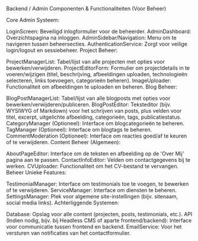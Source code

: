 Backend / Admin Componenten & Functionaliteiten (Voor Beheer)

Core Admin Systeem:

LoginScreen: Beveiligd inlogformulier voor de beheerder.
AdminDashboard: Overzichtspagina na inloggen.
AdminSidebar/Navigation: Menu om te navigeren tussen beheersecties.
AuthenticationService: Zorgt voor veilige login/logout en sessiebeheer.
Project Beheer:

ProjectManagerList: Tabel/lijst van alle projecten met opties voor bewerken/verwijderen.
ProjectEditorForm: Formulier om projectdetails in te voeren/wijzigen (titel, beschrijving, afbeeldingen uploaden, technologieën selecteren, links toevoegen, categorieën beheren).
ImageUploader: Functionaliteit om afbeeldingen te uploaden en beheren.
Blog Beheer:

BlogPostManagerList: Tabel/lijst van alle blogposts met opties voor bewerken/verwijderen/publiceren.
BlogPostEditor: Teksteditor (bijv. WYSIWYG of Markdown) voor het schrijven van posts, plus velden voor titel, excerpt, uitgelichte afbeelding, categorieën, tags, publicatiestatus.
CategoryManager (Optioneel): Interface om blogcategorieën te beheren.
TagManager (Optioneel): Interface om blogtags te beheren.
CommentModeration (Optioneel): Interface om reacties goed/af te keuren of te verwijderen.
Content Beheer (Algemeen):

AboutPageEditor: Interface om de teksten en afbeelding op de 'Over Mij' pagina aan te passen.
ContactInfoEditor: Velden om contactgegevens bij te werken.
CVUploader: Functionaliteit om het CV-bestand te vervangen.
Beheer Unieke Features:

TestimonialManager: Interface om testimonials toe te voegen, te bewerken of te verwijderen.
ServiceManager: Interface om diensten te beheren.
SettingsManager: Plek voor algemene site-instellingen (bijv. sitenaam, social media links).
Achterliggende Systemen:

Database: Opslag voor alle content (projecten, posts, testimonials, etc.).
API (Indien nodig, bijv. bij Headless CMS of aparte frontend/backend): Interface voor communicatie tussen frontend en backend.
EmailService: Voor het versturen van notificaties van het contactformulier.